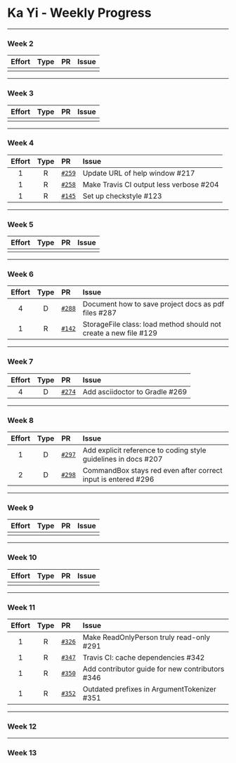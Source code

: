# Ka Yi - Weekly Progress

---

### Week 2

Effort| Type | PR | Issue
:----:|:----:|:-----------|:------
 |  | | 

---

### Week 3

Effort| Type | PR | Issue
:----:|:----:|:-----------|:------
 |  |  | 

---

### Week 4

Effort| Type | PR | Issue
:----:|:----:|:-----------|:------
1 | R | [`#259`](https://github.com/se-edu/addressbook-level4/pull/259) | Update URL of help window #217
1 | R | [`#258`](https://github.com/se-edu/addressbook-level4/pull/258) | Make Travis CI output less verbose #204
1 | R | [`#145`](https://github.com/se-edu/addressbook-level2/pull/145) | Set up checkstyle #123

---

### Week 5

Effort| Type | PR | Issue
:----:|:----:|:-----------|:------
 |  |  |

---

### Week 6

Effort| Type | PR | Issue
:----:|:----:|:-----------|:------
4 | D | [`#288`](https://github.com/se-edu/addressbook-level4/pull/288) | Document how to save project docs as pdf files #287
1 | R | [`#142`](https://github.com/se-edu/addressbook-level2/pull/142) | StorageFile class: load method should not create a new file #129

---

### Week 7

Effort| Type | PR | Issue
:----:|:----:|:-----------|:------
4 | D | [`#274`](https://github.com/se-edu/addressbook-level4/pull/274) | Add asciidoctor to Gradle #269

---

### Week 8

Effort| Type | PR | Issue
:----:|:----:|:-----------|:------
1 | D | [`#297`](https://github.com/se-edu/addressbook-level4/pull/297) | Add explicit reference to coding style guidelines in docs #207
2 | D | [`#298`](https://github.com/se-edu/addressbook-level4/pull/298) | CommandBox stays red even after correct input is entered #296

---

### Week 9

Effort| Type | PR | Issue
:----:|:----:|:-----------|:------
 |  |  |

---

### Week 10

Effort| Type | PR | Issue
:----:|:----:|:-----------|:------
 |  |  |

---

### Week 11

Effort| Type | PR | Issue
:----:|:----:|:-----------|:------
1 | R | [`#326`](https://github.com/se-edu/addressbook-level4/pull/326) | Make ReadOnlyPerson truly read-only #291
1 | R | [`#347`](https://github.com/se-edu/addressbook-level4/pull/347) | Travis CI: cache dependencies #342
1 | R | [`#350`](https://github.com/se-edu/addressbook-level4/pull/350) | Add contributor guide for new contributors #346
1 | R | [`#352`](https://github.com/se-edu/addressbook-level4/pull/352) | Outdated prefixes in ArgumentTokenizer #351

---

### Week 12

---

### Week 13

